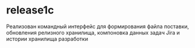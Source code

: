 # release1c
Реализован командный интерфейс для формирования файла поставки, обновления релизного хранилища, компоновка данных задач Jira и истории хранилища разработки

